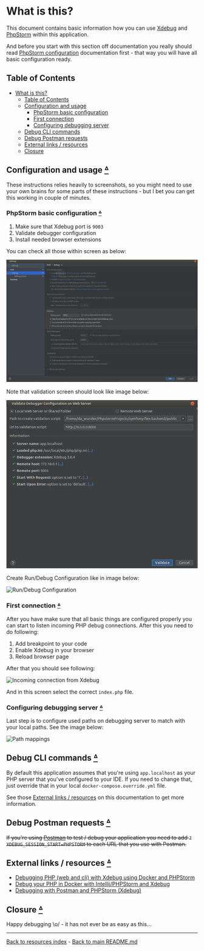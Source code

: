 # What is this?

This document contains basic information how you can use [Xdebug](https://xdebug.org/)
and [PhpStorm](https://www.jetbrains.com/phpstorm/) within this application.

And before you start with this section off documentation you really should read
[PhpStorm configuration](PHPSTORM.md) documentation first - that way you will
have all basic configuration ready.

## Table of Contents

* [What is this?](#what-is-this)
    * [Table of Contents](#table-of-contents)
    * [Configuration and usage](#configuration-and-usage-table-of-contents)
        * [PhpStorm basic configuration](#phpstorm-basic-configuration-table-of-contents)
        * [First connection](#first-connection-table-of-contents)
        * [Configuring debugging server](#configuring-debugging-server-table-of-contents)
    * [Debug CLI commands](#debug-cli-commands-table-of-contents)
    * [Debug Postman requests](#debug-postman-requests-table-of-contents)
    * [External links / resources](#external-links--resources-table-of-contents)
    * [Closure](#closure-table-of-contents)

## Configuration and usage [ᐞ](#table-of-contents)

These instructions relies heavily to screenshots, so you might need to use
your own brains for some parts of these instructions - but I bet you can get
this working in couple of minutes.

### PhpStorm basic configuration [ᐞ](#table-of-contents)

1) Make sure that Xdebug port is `9003`
2) Validate debugger configuration
3) Install needed browser extensions

You can check all those within screen as below:

![Basic settings](images/xdebug_01.png)

Note that validation screen should look like image below:

![Validation](images/xdebug_02.png)

Create Run/Debug Configuration like in image below:

![Run/Debug Configuration](images/xdebug_03.png)

### First connection [ᐞ](#table-of-contents)

After you have make sure that all basic things are configured properly you can
start to listen incoming PHP debug connections. After this you need to do
following:

1) Add breakpoint to your code
2) Enable Xdebug in your browser
3) Reload browser page

After that you should see following:

![Incoming connection from Xdebug](images/xdebug_04.png)

And in this screen select the correct `index.php` file.

### Configuring debugging server [ᐞ](#table-of-contents)

Last step is to configure used paths on debugging server to match with your
local paths. See the image below:

![Path mappings](images/xdebug_05.png)

## Debug CLI commands [ᐞ](#table-of-contents)

By default this application assumes that you're using `app.localhost` as your
PHP server that you've configured to your IDE. If you need to change that, just
override that in your local `docker-compose.override.yml` file.

See those [External links / resources](#external-links--resources-table-of-contents)
on this documentation to get more information.

## Debug Postman requests [ᐞ](#table-of-contents)

~~If you're using [Postman](https://www.getpostman.com/) to test / debug your
application you need to add `?XDEBUG_SESSION_START=PHPSTORM` to each URL
that you use with Postman.~~

## External links / resources [ᐞ](#table-of-contents)

* [Debugging PHP (web and cli) with Xdebug using Docker and PHPStorm](https://thecodingmachine.io/configuring-xdebug-phpstorm-docker)
* [Debug your PHP in Docker with Intellij/PHPStorm and Xdebug](https://gist.github.com/jehaby/61a89b15571b4bceee2417106e80240d)
* [Debugging with Postman and PHPStorm (Xdebug)](https://www.thinkbean.com/drupal-development-blog/debugging-postman-and-phpstorm-xdebug)

## Closure [ᐞ](#table-of-contents)

Happy debugging \o/ - it has not ever be as easy as this...

---

[Back to resources index](README.md) - [Back to main README.md](../README.md)
